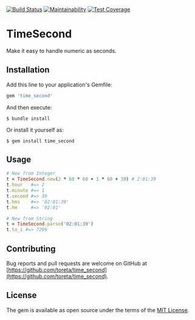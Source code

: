 [![Build Status](https://travis-ci.com/toreta/time_second.svg?branch=master)](https://travis-ci.com/toreta/time_second)
[![Maintainability](https://api.codeclimate.com/v1/badges/73a1cfd234b42457bc79/maintainability)](https://codeclimate.com/github/toreta/time_second/maintainability)
[![Test Coverage](https://api.codeclimate.com/v1/badges/73a1cfd234b42457bc79/test_coverage)](https://codeclimate.com/github/toreta/time_second/test_coverage)

# TimeSecond

Make it easy to handle numeric as seconds.

## Installation

Add this line to your application's Gemfile:

```ruby
gem 'time_second'
```

And then execute:

    $ bundle install

Or install it yourself as:

    $ gem install time_second

## Usage


``` ruby
# New from Integer
t = TimeSecond.new(2 * 60 * 60 + 1 * 60 + 39) # 2:01:39
t.hour   #=> 2
t.minute #=> 1
t.second #=> 39
t.hms    #=> '02:01:39'
t.hm     #=> '02:01'

# New from String
t = TimeSecond.parse('02:01:39')
t.to_i #=> 7299
```

## Contributing

Bug reports and pull requests are welcome on GitHub at [https://github.com/toreta/time_second](https://github.com/toreta/time_second).

## License

The gem is available as open source under the terms of the [MIT License](https://opensource.org/licenses/MIT).
